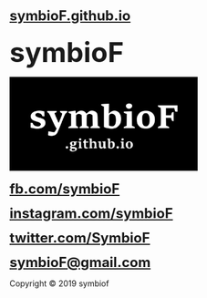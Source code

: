 # <strong><font size="5"><a href="http://symbioF.github.io" target="_blank">symbioF.github.io</a></font></strong>
<strong><font size="7">symbioF</font></strong>

<img alt="symbioF" width="330" src="symbioF.svg" />

<strong><font size="5"><a href="http://fb.com/symbioF" target="_blank">fb.com/symbioF</a></font></strong>

<strong><font size="5"><a href="http://instagram.com/symbioF" target="_blank">instagram.com/symbioF</a></font></strong>

<strong><font size="5"><a href="https://twitter.com/SymbioF" target="_blank">twitter.com/SymbioF</a></font></strong>

<strong><font size="5">symbioF@gmail.com</font></strong>

Copyright © 2019 symbiof
